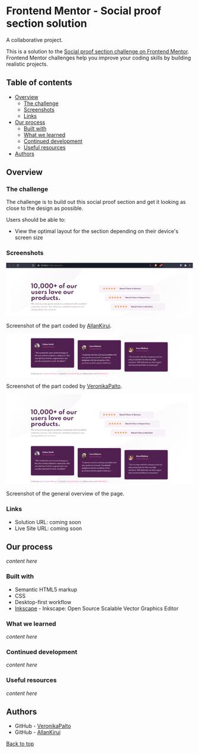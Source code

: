 # Frontend Mentor - Social proof section solution

A collaborative project.

This is a solution to the [Social proof section challenge on Frontend Mentor](https://www.frontendmentor.io/challenges/social-proof-section-6e0qTv_bA). Frontend Mentor challenges help you improve your coding skills by building realistic projects.

## Table of contents

-  [Overview](#overview)
   -  [The challenge](#the-challenge)
   -  [Screenshots](#screenshots)
   -  [Links](#links)
-  [Our process](#our-process)
   -  [Built with](#built-with)
   -  [What we learned](#what-we-learned)
   -  [Continued development](#continued-development)
   -  [Useful resources](#useful-resources)
-  [Authors](#authors)

## Overview

### The challenge

The challenge is to build out this social proof section and get it looking as close to the design as possible.

Users should be able to:

-  View the optimal layout for the section depending on their device's screen size

### Screenshots

![](./static/img/markdown_images/1.png)

Screenshot of the part coded by [AllanKirui](#authors).

![](./static/img/markdown_images/2.png)

Screenshot of the part coded by [VeronikaPalto](#authors).

![](./static/img/markdown_images/3.png)

Screenshot of the general overview of the page.

### Links

-  Solution URL: coming soon
-  Live Site URL: coming soon

## Our process

_content here_

### Built with

-  Semantic HTML5 markup
-  CSS
-  Desktop-first workflow
-  [Inkscape](https://inkscape.org) - Inkscape: Open Source Scalable Vector Graphics Editor

### What we learned

_content here_

### Continued development

_content here_

### Useful resources

_content here_

## Authors

-  GitHub - [VeronikaPalto](https://www.github.com/JepardMay)
-  GitHub - [AllanKirui](https://www.github.com/AllanKirui)

[Back to top](#frontend-mentor---social-proof-section-solution)
